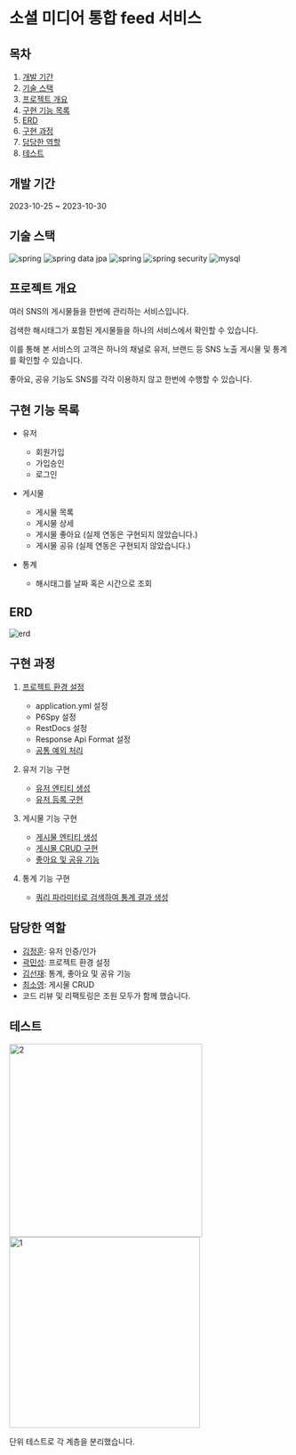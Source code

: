# 소셜 미디어 통합 feed 서비스

## 목차
1. [개발 기간](#개발-기간)
2. [기술 스택](#기술-스택)
3. [프로젝트 개요](#프로젝트-개요)
4. [구현 기능 목록](#구현-기능-목록)
5. [ERD](#ERD)
6. [구현 과정](#구현-과정)
7. [담당한 역할](#담당한-역할)
8. [테스트](#테스트)

## 개발 기간
2023-10-25 ~ 2023-10-30

## 기술 스택
<img src="https://img.shields.io/badge/spring-6DB33F?style=for-the-badge&logo=spring&logoColor=white" alt="spring"/> <img src="https://img.shields.io/badge/spring data jpa-6DB33F?style=for-the-badge&logo=spring&logoColor=white" alt="spring data jpa"/> <img src="https://img.shields.io/badge/querydsl-6DB33F?style=for-the-badge&logo=spring&logoColor=white" alt="spring"/> <img src="https://img.shields.io/badge/spring security-6DB33F?style=for-the-badge&logo=springSecurity&logoColor=white" alt="spring security"/> <img src="https://img.shields.io/badge/mysql-4479A1?style=for-the-badge&logo=mysql&logoColor=white" alt="mysql"/>

## 프로젝트 개요
여러 SNS의 게시물들을 한번에 관리하는 서비스입니다.

검색한 해시태그가 포함된 게시물들을 하나의 서비스에서 확인할 수 있습니다.

이를 통해 본 서비스의 고객은 하나의 채널로 유저, 브랜드 등 SNS 노출 게시물 및 통계를 확인할 수 있습니다.

좋아요, 공유 기능도 SNS를 각각 이용하지 않고 한번에 수행할 수 있습니다.

## 구현 기능 목록
* 유저
    * 회원가입
    * 가입승인
    * 로그인

* 게시물
    * 게시물 목록
    * 게시물 상세
    * 게시물 좋아요 (실제 연동은 구현되지 않았습니다.)
    * 게시물 공유 (실제 연동은 구현되지 않았습니다.)

* 통계
    * 해시태그를 날짜 혹은 시간으로 조회

## ERD
![erd](https://github.com/wanted-preonboarding-team-m/.github/assets/142835195/656e203d-677d-41a6-8109-b12db38047f9)

## 구현 과정
1. [프로젝트 환경 설정](https://github.com/wanted-preonboarding-team-m/01_SocialIntegrateFreed/issues/1)
    * application.yml 설정
    * P6Spy 설정
    * RestDocs 설정
    * Response Api Format 설정
    * [공통 예외 처리](https://github.com/wanted-preonboarding-team-m/01_SocialIntegrateFreed/issues/5)


2. 유저 기능 구현
    * [유저 엔티티 생성](https://github.com/wanted-preonboarding-team-m/01_SocialIntegrateFreed/issues/2)
    * [유저 등록 구현](https://github.com/wanted-preonboarding-team-m/01_SocialIntegrateFreed/issues/6)


3. 게시물 기능 구현
    * [게시물 엔티티 생성](https://github.com/wanted-preonboarding-team-m/01_SocialIntegrateFreed/issues/7)
    * [게시물 CRUD 구현](https://github.com/wanted-preonboarding-team-m/01_SocialIntegrateFreed/issues/11)
    * [좋아요 및 공유 기능](https://github.com/wanted-preonboarding-team-m/01_SocialIntegrateFreed/issues/33)
  
4. 통계 기능 구현
   * [쿼리 파라미터로 검색하여 통계 결과 생성](https://github.com/wanted-preonboarding-team-m/01_SocialIntegrateFreed/issues/22)

## 담당한 역할
* [김정훈](https://github.com/jhva): 유저 인증/인가
* [곽민성](https://github.com/kawkmin): 프로젝트 환경 설정
* [김선재](https://github.com/mizuirohoshi7): 통계, 좋아요 및 공유 기능
* [최소영](https://github.com/soyeong125): 게시물 CRUD
* 코드 리뷰 및 리팩토링은 조원 모두가 함께 했습니다.

## 테스트
<img width="347" alt="2" src="https://github.com/wanted-preonboarding-team-m/01_SocialIntegrateFreed/assets/142835195/a9488331-001e-486c-bf7c-67872496d36e">
<img width="343" alt="1" src="https://github.com/wanted-preonboarding-team-m/01_SocialIntegrateFreed/assets/142835195/7db6ce75-5b88-4718-835f-81c7d25e0a0c">

단위 테스트로 각 계층을 분리했습니다.
